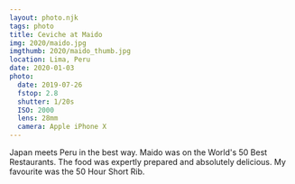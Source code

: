 ```yaml
---
layout: photo.njk
tags: photo
title: Ceviche at Maido
img: 2020/maido.jpg
imgthumb: 2020/maido_thumb.jpg
location: Lima, Peru
date: 2020-01-03
photo:
  date: 2019-07-26
  fstop: 2.8
  shutter: 1/20s
  ISO: 2000
  lens: 28mm
  camera: Apple iPhone X
---
```


Japan meets Peru in the best way. Maido was on the World's 50 Best Restaurants. The food was expertly prepared and absolutely delicious. My favourite was the 50 Hour Short Rib.
